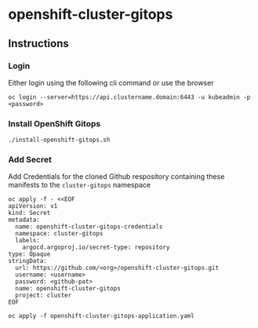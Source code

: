 # openshift-cluster-gitops

## Instructions

### Login

Either login using the following cli command or use the browser
```shell
oc login --server=https://api.clustername.domain:6443 -u kubeadmin -p <password>
```

### Install OpenShift Gitops 

```shell 
./install-openshift-gitops.sh
```

### Add Secret

Add Credentials for the cloned Github respository containing these manifests to the `cluster-gitops` namespace

```shell
oc apply -f - <<EOF
apiVersion: v1
kind: Secret
metadata:
  name: openshift-cluster-gitops-credentials
  namespace: cluster-gitops
  labels:
    argocd.argoproj.io/secret-type: repository
type: Opaque
stringData:
  url: https://github.com/<org>/openshift-cluster-gitops.git
  username: <username>
  password: <github-pat>
  name: openshift-cluster-gitops
  project: cluster
EOF
```

```shell
oc apply -f openshift-cluster-gitops-application.yaml
```